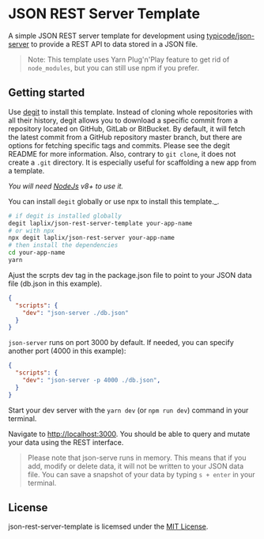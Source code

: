 # JSON REST Server Template

A simple JSON REST server template for development using [typicode/json-server](https://github.com/typicode/json-server) to provide a REST API to data stored in a JSON file.

> Note: This template uses Yarn Plug'n'Play feature to get rid of `node_modules`, but you can still use npm if you prefer.

## Getting started

Use [degit](https://github.com/Rich-Harris/degit) to install this template. Instead of cloning whole repositories with all their history, degit allows you to download a specific commit from a repository located on GitHub, GitLab or BitBucket. By default, it will fetch the latest commit from a GitHub repository master branch, but there are options for fetching specific tags and commits. Please see the degit README for more information. Also, contrary to `git clone`, it does not create a `.git` directory. It is especially useful for scaffolding a new app from a template.

_You will need [NodeJs](https://nodejs.org/en/) v8+ to use it._

You can install `degit` globally or use npx to install this template._.

```bash
# if degit is installed globally
degit laplix/json-rest-server-template your-app-name
# or with npx
npx degit laplix/json-rest-server your-app-name
# then install the dependencies
cd your-app-name
yarn
```

Ajust the scrpts dev tag in the package.json file to point to your JSON data file (db.json in this example).

```json
{
  "scripts": {
    "dev": "json-server ./db.json"
  }
}
```

 `json-server` runs on port 3000 by default. If needed, you can specify another port (4000 in this example):

```json
{
  "scripts": {
    "dev": "json-server -p 4000 ./db.json",
  }
}
```

Start your dev server with the `yarn dev` (or `npm run dev`) command in your terminal.

Navigate to [http://localhost:3000](http://localhost:3000). You should be able to query and mutate your data using the REST interface.

> Please note that json-serve runs in memory. This means that if you add, modify or delete data, it will not be written to your JSON data file. You can save a snapshot of your data by typing `s + enter` in your terminal.

## License

json-rest-server-template is licemsed under the [MIT License](LICENCE.md).
